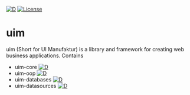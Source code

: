 [![D](https://github.com/UIMSolutions/uim/actions/workflows/d.yml/badge.svg)](https://github.com/UIMSolutions/uim/actions/workflows/d.yml)
[![License](https://img.shields.io/badge/License-Apache_2.0-blue.svg)](https://opensource.org/licenses/Apache-2.0)
# uim
uim (Short for UI Manufaktur) is a library and framework for creating web business applications.
Contains
* uim-core 
[![D](https://github.com/UIMSolutions/uim/actions/workflows/uim-core.yml/badge.svg)](https://github.com/UIMSolutions/uim/actions/workflows/uim-core.yml)
* uim-oop
[![D](https://github.com/UIMSolutions/uim/actions/workflows/uim-oop.yml/badge.svg)](https://github.com/UIMSolutions/uim/actions/workflows/uim-oop.yml)
* uim-databases 
[![D](https://github.com/UIMSolutions/uim/actions/workflows/uim-databases.yml/badge.svg)](https://github.com/UIMSolutions/uim/actions/workflows/uim-databases.yml)
* uim-datasources
[![D](https://github.com/UIMSolutions/uim/actions/workflows/uim-datasources.yml/badge.svg)](https://github.com/UIMSolutions/uim/actions/workflows/uim-datasources.yml)